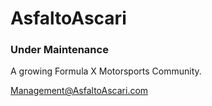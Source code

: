 # AsfaltoAscari

### Under Maintenance

A growing Formula X Motorsports Community.

Management@AsfaltoAscari.com
